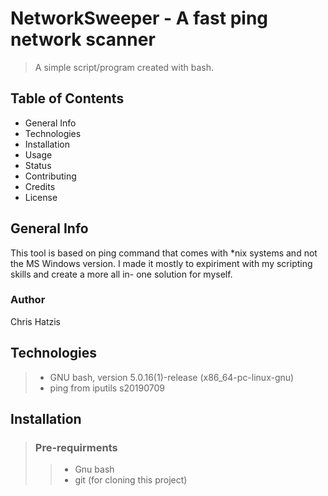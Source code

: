 # NetworkSweeper - A fast ping network scanner
> A simple script/program created with bash.

## Table of Contents
* General Info
* Technologies
* Installation
* Usage
* Status
* Contributing
* Credits
* License

## General Info
This tool is based on ping command that comes with \*nix systems and not the MS
Windows version. 
I made it mostly to expiriment with my scripting skills and create a more all in-
one solution for myself.

### Author
Chris Hatzis

## Technologies
> * GNU bash, version 5.0.16(1)-release (x86_64-pc-linux-gnu)
> * ping from iputils s20190709

## Installation

> ### Pre-requirments
>> * Gnu bash 
>> * git (for cloning this project)


